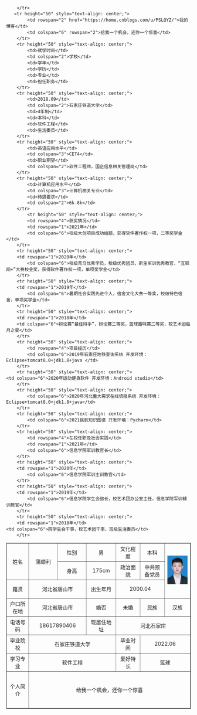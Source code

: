 <table border="1"
		  cellspacing="0px"
		  style="margin:auto;"
		  width="800px">
		<tr height="50"  style="text-align: center;">
			<td rowspan="2" >姓名</td>
            <td rowspan="2" width="100">蒲顺利</td>
			<td width="100">性别</td>
			<td width="100">男</td>
			<td>文化程度</td>
			<td width="100">本科</td>
			<td  rowspan="3" width="120"><img src="zhengjianzhao.jpg"></td>
		</tr>
		<tr height="50" style="text-align: center;">
			<td>身高</td>
			<td>175cm</td>
			<td>政治面貌</td>
			<td>中共预备党员</td>
		</tr>
		<tr height="50" style="text-align: center;">
			<td width="100">籍贯</td>
			<td colspan="2">河北省唐山市</td>
			<td>出生年月</td>
			<td colspan="2">2000.04</td>
		</tr>
		<tr height="50" style="text-align: center;">
			<td>户口所在地</td>
			<td colspan="2">河北省唐山市</td>
			<td>婚否</td>
			<td width="100">未婚</td>
			<td>民族</td>
			<td>汉族</td>
		</tr>
		<tr height="50" style="text-align: center;">
			<td>电话号码</td>
			<td colspan="2">18617890406</td>
			<td>现居住地址</td>
			<td colspan="3">河北石家庄</td>
		</tr>			
		<tr height="50" style="text-align: center;">
			<td>毕业院校</td>
			<td colspan="3">石家庄铁道大学</td>
			<td>毕业时间</td>
			<td colspan="2">2022.06</td>
		</tr>
		<tr height="50" style="text-align: center;">
			<td>学习专业</td>
			<td colspan="3">软件工程</td>
			<td>爱好特长</td>
			<td colspan="2">篮球</td>
		</tr>
		<tr height="50" style="text-align: center;">
			<td rowspan="2">个人简介</td>
			<td colspan="6" rowspan="2">给我一个机会，还你一个惊喜</td>	
		</tr>
	       <tr height="50" style="text-align: center;">
			
		</tr>
	   <tr height="50" style="text-align: center;">
			<td rowspan="2" href="https://home.cnblogs.com/u/PSLQYZ/">我的博客</td>
			<td colspan="6" rowspan="2">给我一个机会，还你一个惊喜</td>	
		</tr>
		<tr height="50" style="text-align: center;">
			<td>就学时间</td>
			<td colspan="2">学校</td>
			<td>学年</td>
			<td>学历</td>
			<td>专业</td>
			<td>担任职务</td>
		</tr>
		<tr height="50" style="text-align: center;">
			<td>2018.09</td>
			<td colspan="2">石家庄铁道大学</td>
			<td>4年制</td>
			<td>本科</td>
			<td>软件工程</td>
			<td>生活委员</td>
		</tr>
		<tr height="50" style="text-align: center;">
			<td>英语应用水平</td>
			<td colspan="3">CET4</td>
			<td>职业期望</td>
			<td colspan="2">软件工程师，国企信息相关管理岗</td>
		</tr>
		<tr height="50" style="text-align: center;">
			<td>计算机应用水平</td>
			<td colspan="3">计算机相关专业</td>
			<td>待遇要求</td>
			<td colspan="2">6k-8k</td>
		</tr>
        	<tr height="50" style="text-align: center;">
			<td rowspan="4">获奖情况</td>
            <td rowspan="1">2021年</td>	
			<td colspan="6">校级大创项目成功结题，获得软件著作权一项，二等奖学金</td>	
		</tr>
		<tr height="50" style="text-align: center;">
        <td rowspan="1">2020年</td>	
			<td colspan="6">校级青马优秀学员，校级优秀团员，新生军训优秀教官，“互联网+”大赛校金奖，获得软件著作权一项，单项奖学金</td>	
		</tr>
		<tr height="50" style="text-align: center;">
        <td rowspan="1">2019年</td>
			<td colspan="6">暑期社会实践先进个人，宿舍文化大赛一等奖，校级特色宿舍，单项奖学金</td>
		</tr>
		<tr height="50" style="text-align: center;">
        <td rowspan="1">2018年</td>	
	    <td colspan="6">辩论赛“最佳辩手”，辩论赛二等奖，篮球趣味赛二等奖，校艺术团每月之星</td>
		</tr>
		<tr height="50" style="text-align: center;">
			<td rowspan="4">项目经历</td>	
			<td colspan="6">2019年石家庄地铁查询系统 开发环境：Eclipse+tomcat8.0+jdk1.8+java </td>	
		</tr>
		<tr height="50" style="text-align: center;">	
	<td colspan="6">2020年运动健身软件 开发环境：Android studio</td>
		</tr>
		<tr height="50" style="text-align: center;">	
			<td colspan="6">2020年河北重大需求在线填报系统 开发环境：Eclipse+tomcat8.0+jdk1.8+java</td>	
		</tr>
		<tr height="50" style="text-align: center;">
			<td colspan="6">2021民航知识图谱 开发环境：Pycharm</td>
		</tr>
		<tr height="50" style="text-align: center;">
			<td rowspan="4">在校任职及社会实践</td>	
            <td rowspan="1">2021年</td>	
			<td colspan="6">信息学院军训教官长</td>	
		</tr>
		<tr height="50" style="text-align: center;">
        <td rowspan="1">2020年</td>		
			<td colspan="6">信息学院军训主训教官</td>	
		</tr>
		<tr height="50" style="text-align: center;">
        <td rowspan="1">2019年</td>	
			<td colspan="6">信息学院学生会部长，校艺术团办公室主任，信息学院军训辅训教官</td>
		</tr>
		<tr height="50" style="text-align: center;">
        <td rowspan="1">2018年</td>		
	<td colspan="6">院学生会干事，校艺术团干事，班级生活委员</td>
		</tr>
</table>

